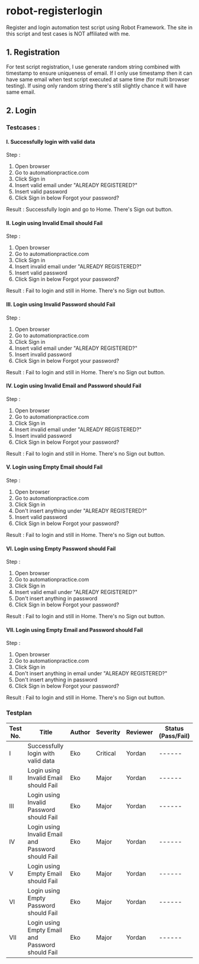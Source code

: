 # robot-registerlogin
Register and login automation test script using Robot Framework.
The site in this script and test cases is NOT affiliated with me.

## 1. Registration 
For test script registration, I use generate random string combined with timestamp to ensure uniqueness of email. If I only use timestamp then it can have same email when test script executed at same time (for multi browser testing). If using only random string there's still slightly chance it will have same email.

## 2. Login
### Testcases :
#### I. Successfully login with valid data
Step : 
1. Open browser 
2. Go to automationpractice.com
3. Click Sign in
4. Insert valid email under "ALREADY REGISTERED?"
5. Insert valid password 
6. Click Sign in below Forgot your password?

Result : Successfully login and go to Home. There's Sign out button.
#### II. Login using Invalid Email should Fail
Step :
1. Open browser 
2. Go to automationpractice.com
3. Click Sign in
4. Insert invalid email under "ALREADY REGISTERED?"
5. Insert valid password 
6. Click Sign in below Forgot your password?

Result : Fail to login and still in Home. There's no Sign out button.
#### III. Login using Invalid Password should Fail
Step :
1. Open browser 
2. Go to automationpractice.com
3. Click Sign in
4. Insert valid email under "ALREADY REGISTERED?"
5. Insert invalid password 
6. Click Sign in below Forgot your password?

Result : Fail to login and still in Home. There's no Sign out button.
#### IV. Login using Invalid Email and Password should Fail
Step :
1. Open browser 
2. Go to automationpractice.com
3. Click Sign in
4. Insert invalid email under "ALREADY REGISTERED?"
5. Insert invalid password 
6. Click Sign in below Forgot your password?

Result : Fail to login and still in Home. There's no Sign out button.
#### V. Login using Empty Email should Fail
Step :
1. Open browser 
2. Go to automationpractice.com
3. Click Sign in
4. Don't insert anything under "ALREADY REGISTERED?"
5. Insert valid password 
6. Click Sign in below Forgot your password?

Result : Fail to login and still in Home. There's no Sign out button.
#### VI. Login using Empty Password should Fail
Step :
1. Open browser 
2. Go to automationpractice.com
3. Click Sign in
4. Insert valid email under "ALREADY REGISTERED?"
5. Don't insert anything in password 
6. Click Sign in below Forgot your password?

Result : Fail to login and still in Home. There's no Sign out button.
#### VII. Login using Empty Email and Password should Fail
Step :
1. Open browser 
2. Go to automationpractice.com
3. Click Sign in
4. Don't insert anything in email under "ALREADY REGISTERED?"
5. Don't insert anything in password 
6. Click Sign in below Forgot your password?

Result : Fail to login and still in Home. There's no Sign out button.

### Testplan
| Test No. | Title | Author | Severity | Reviewer | Status (Pass/Fail) |
| ------ | ------ | ------ | ------ | ------ | ------ |
| I | Successfully login with valid data | Eko | Critical | Yordan | ------ |
| II | Login using Invalid Email should Fail | Eko | Major | Yordan | ------ |
| III | Login using Invalid Password should Fail | Eko | Major | Yordan | ------ |
| IV | Login using Invalid Email and Password should Fail | Eko | Major | Yordan | ------ |
| V | Login using Empty Email should Fail | Eko | Major | Yordan | ------ |
| VI | Login using Empty Password should Fail | Eko | Major | Yordan | ------ |
| VII | Login using Empty Email and Password should Fail | Eko | Major | Yordan | ------ |
